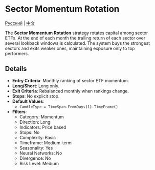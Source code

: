 # Sector Momentum Rotation
[Русский](README_ru.md) | [中文](README_zh.md)

The **Sector Momentum Rotation** strategy rotates capital among sector ETFs. At the end of each month the trailing return of each sector over several lookback windows is calculated. The system buys the strongest sectors and exits weaker ones, maintaining exposure only to top performers.

## Details
- **Entry Criteria**: Monthly ranking of sector ETF momentum.
- **Long/Short**: Long only.
- **Exit Criteria**: Rebalanced monthly when rankings change.
- **Stops**: No explicit stop.
- **Default Values**:
  - `CandleType = TimeSpan.FromDays(1).TimeFrame()`
- **Filters**:
  - Category: Momentum
  - Direction: Long
  - Indicators: Price based
  - Stops: No
  - Complexity: Basic
  - Timeframe: Medium-term
  - Seasonality: Yes
  - Neural Networks: No
  - Divergence: No
  - Risk Level: Medium
